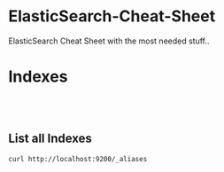# ElasticSearch-Cheat-Sheet
ElasticSearch Cheat Sheet with the most needed stuff..









# Indexes

<br><br>

## List all Indexes
```
curl http://localhost:9200/_aliases
```
